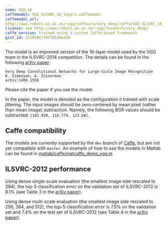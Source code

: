 ```yaml
---
name: VGG-16
caffemodel: VGG_ILSVRC_16_layers.caffemodel
caffemodel_url: 
http://www.robots.ox.ac.uk/~vgg/software/very_deep/caffe/VGG_ILSVRC_16_layers.caffemodel
license: see http://www.robots.ox.ac.uk/~vgg/research/very_deep/
caffe_version: trained using a custom Caffe-based framework
gist_id: 211839e770f7b538e2d8
---
```


The model is an improved version of the 16-layer model used by the VGG team in the ILSVRC-2014 competition. The details can be found in the following [arXiv paper](http://arxiv.org/pdf/1409.1556):

    Very Deep Convolutional Networks for Large-Scale Image Recognition
    K. Simonyan, A. Zisserman
    arXiv:1409.1556

Please cite the paper if you use the model.

In the paper, the model is denoted as the configuration `D` trained with scale jittering. The input images should be zero-centered by mean pixel (rather than mean image) subtraction. Namely, the following BGR values should be subtracted: `[103.939, 116.779, 123.68]`.

## Caffe compatibility

The models are currently supported by the `dev` branch of [Caffe](https://github.com/BVLC/caffe/), but are not yet compatible with `master`.
An example of how to use the models in Matlab can be found in [matlab/caffe/matcaffe_demo_vgg.m](https://github.com/BVLC/caffe/blob/dev/matlab/caffe/matcaffe_demo_vgg_mean_pix.m) 

## ILSVRC-2012 performance

Using dense single-scale evaluation (the smallest image side rescaled to 384), the top-5 classification error on the validation set of ILSVRC-2012 is 8.1% (see Table 3 in the [arXiv paper](http://arxiv.org/pdf/1409.1556)).

Using dense multi-scale evaluation (the smallest image side rescaled to 256, 384, and 512), the top-5 classification error is 7.5% on the validation set and 7.4% on the test set of ILSVRC-2012 (see Table 4 in the [arXiv paper](http://arxiv.org/pdf/1409.1556)).
